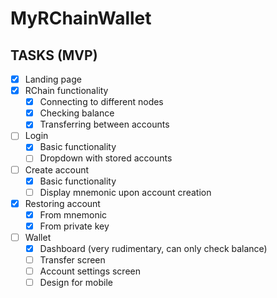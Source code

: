 # MyRChainWallet

## TASKS (MVP)

- [x] Landing page
- [x] RChain functionality
	- [x] Connecting to different nodes
	- [x] Checking balance
	- [x] Transferring between accounts
- [ ] Login
	- [x] Basic functionality
	- [ ] Dropdown with stored accounts
- [ ] Create account
	- [x] Basic functionality
	- [ ] Display mnemonic upon account creation
- [x] Restoring account
	- [x] From mnemonic
	- [x] From private key
- [ ] Wallet
	- [x] Dashboard (very rudimentary, can only check balance)
	- [ ] Transfer screen
	- [ ] Account settings screen
	- [ ] Design for mobile
